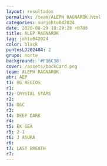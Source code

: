 ```yaml
---
layout: resultados
permalink: /team/ALEPH RAGNAROK.html
categories: surjohto042024
date: 2020-08-29 10:29:20 +0700
title: ALEP RAGNAROK
tag: johto042024
color: black
puntosLJ202404: 2
grupo: norte
background: '#F16C38'
cover: /assets/backCard.png
team: ALEPH RAGNAROK
abr: AEP
t1: HG REGIOS
r1:
t2: CRYSTAL STARS
r2:
t3: D&C
r3:
t4: DEEP DARK
r4: 
t5: EK GEA
r5: 2-1
t6: J ASURA
r6:
t7: LAST BREATH
r7: 
---
```



